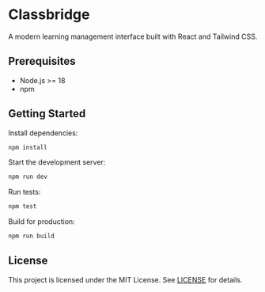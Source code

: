 # Classbridge

A modern learning management interface built with React and Tailwind CSS.

## Prerequisites
- Node.js >= 18
- npm

## Getting Started

Install dependencies:
```bash
npm install
```

Start the development server:
```bash
npm run dev
```

Run tests:
```bash
npm test
```

Build for production:
```bash
npm run build
```

## License
This project is licensed under the MIT License. See [LICENSE](LICENSE) for details.
